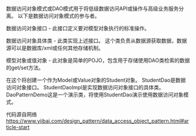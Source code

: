 数据访问对象模式或DAO模式用于将低级数据访问API或操作与高级业务服务分离。
以下是数据访问对象模式的参与者。

数据访问对象接口 - 此接口定义要对模型对象执行的标准操作。

数据访问对象具体类 - 此类实现上述接口。
这个类负责从数据源获取数据，数据源可以是数据库/xml或任何其他存储机制。

模型对象或值对象 - 此对象是简单的POJO，包含用于存储使用DAO类检索的数据的get/set方法。

在这个将创建一个作为Model或Value对象的Student对象。
StudentDao是数据访问对象接口。
StudentDaoImpl是实现数据访问对象接口的具体类。
DaoPatternDemo这是一个演示类，将使用StudentDao演示使用数据访问对象模式。

代码源自网络
https://www.yiibai.com/design_pattern/data_access_object_pattern.html#article-start
